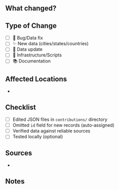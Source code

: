 ## What changed?

<!-- Briefly describe your changes -->

## Type of Change

- [ ] 🐛 Bug/Data fix
- [ ] ✨ New data (cities/states/countries)
- [ ] 📝 Data update
- [ ] 🔧 Infrastructure/Scripts
- [ ] 📚 Documentation

## Affected Locations

<!-- List affected countries, states, or cities (if applicable) -->

-

## Checklist

- [ ] Edited JSON files in `contributions/` directory
- [ ] Omitted `id` field for new records (auto-assigned)
- [ ] Verified data against reliable sources
- [ ] Tested locally (optional)

## Sources

<!-- Links to WikiData, Wikipedia, or official sources -->

-

## Notes

<!-- Any additional context for reviewers -->
